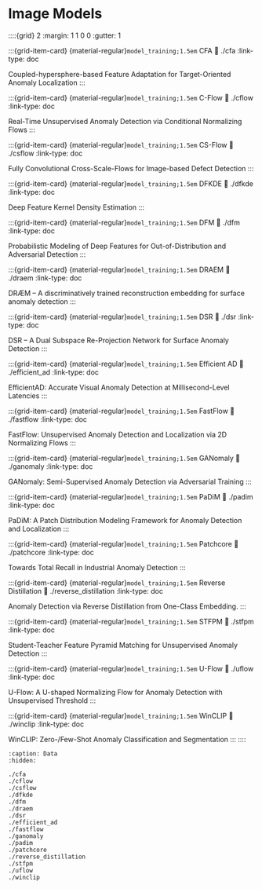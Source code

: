 # Image Models

::::{grid} 2
:margin: 1 1 0 0
:gutter: 1

:::{grid-item-card} {material-regular}`model_training;1.5em` CFA
:link: ./cfa
:link-type: doc

Coupled-hypersphere-based Feature Adaptation for Target-Oriented Anomaly Localization
:::

:::{grid-item-card} {material-regular}`model_training;1.5em` C-Flow
:link: ./cflow
:link-type: doc

Real-Time Unsupervised Anomaly Detection via Conditional Normalizing Flows
:::

:::{grid-item-card} {material-regular}`model_training;1.5em` CS-Flow
:link: ./csflow
:link-type: doc

Fully Convolutional Cross-Scale-Flows for Image-based Defect Detection
:::

:::{grid-item-card} {material-regular}`model_training;1.5em` DFKDE
:link: ./dfkde
:link-type: doc

Deep Feature Kernel Density Estimation
:::

:::{grid-item-card} {material-regular}`model_training;1.5em` DFM
:link: ./dfm
:link-type: doc

Probabilistic Modeling of Deep Features for Out-of-Distribution and Adversarial Detection
:::

:::{grid-item-card} {material-regular}`model_training;1.5em` DRAEM
:link: ./draem
:link-type: doc

DRÆM – A discriminatively trained reconstruction embedding for surface anomaly detection
:::

:::{grid-item-card} {material-regular}`model_training;1.5em` DSR
:link: ./dsr
:link-type: doc

DSR – A Dual Subspace Re-Projection Network for Surface Anomaly Detection
:::

:::{grid-item-card} {material-regular}`model_training;1.5em` Efficient AD
:link: ./efficient_ad
:link-type: doc

EfficientAD: Accurate Visual Anomaly Detection at Millisecond-Level Latencies
:::

:::{grid-item-card} {material-regular}`model_training;1.5em` FastFlow
:link: ./fastflow
:link-type: doc

FastFlow: Unsupervised Anomaly Detection and Localization via 2D Normalizing Flows
:::

:::{grid-item-card} {material-regular}`model_training;1.5em` GANomaly
:link: ./ganomaly
:link-type: doc

GANomaly: Semi-Supervised Anomaly Detection via Adversarial Training
:::

:::{grid-item-card} {material-regular}`model_training;1.5em` PaDiM
:link: ./padim
:link-type: doc

PaDiM: A Patch Distribution Modeling Framework for Anomaly Detection and Localization
:::

:::{grid-item-card} {material-regular}`model_training;1.5em` Patchcore
:link: ./patchcore
:link-type: doc

Towards Total Recall in Industrial Anomaly Detection
:::

:::{grid-item-card} {material-regular}`model_training;1.5em` Reverse Distillation
:link: ./reverse_distillation
:link-type: doc

Anomaly Detection via Reverse Distillation from One-Class Embedding.
:::

:::{grid-item-card} {material-regular}`model_training;1.5em` STFPM
:link: ./stfpm
:link-type: doc

Student-Teacher Feature Pyramid Matching for Unsupervised Anomaly Detection
:::

:::{grid-item-card} {material-regular}`model_training;1.5em` U-Flow
:link: ./uflow
:link-type: doc

U-Flow: A U-shaped Normalizing Flow for Anomaly Detection with Unsupervised Threshold
:::

:::{grid-item-card} {material-regular}`model_training;1.5em` WinCLIP
:link: ./winclip
:link-type: doc

WinCLIP: Zero-/Few-Shot Anomaly Classification and Segmentation
:::
::::

```{toctree}
:caption: Data
:hidden:

./cfa
./cflow
./csflow
./dfkde
./dfm
./draem
./dsr
./efficient_ad
./fastflow
./ganomaly
./padim
./patchcore
./reverse_distillation
./stfpm
./uflow
./winclip
```
